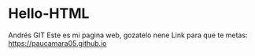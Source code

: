 # Hello-HTML
Andrés GIT
Este es mi pagina web, gozatelo nene
Link para que te metas: https://paucamara05.github.io
